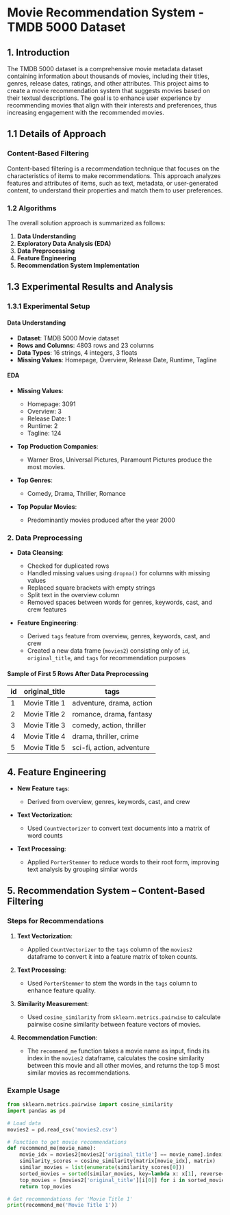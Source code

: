 # Movie Recommendation System - TMDB 5000 Dataset

## 1. Introduction

The TMDB 5000 dataset is a comprehensive movie metadata dataset containing information about thousands of movies, including their titles, genres, release dates, ratings, and other attributes. This project aims to create a movie recommendation system that suggests movies based on their textual descriptions. The goal is to enhance user experience by recommending movies that align with their interests and preferences, thus increasing engagement with the recommended movies.

## 1.1 Details of Approach

### Content-Based Filtering

Content-based filtering is a recommendation technique that focuses on the characteristics of items to make recommendations. This approach analyzes features and attributes of items, such as text, metadata, or user-generated content, to understand their properties and match them to user preferences.

### 1.2 Algorithms

The overall solution approach is summarized as follows:

1. **Data Understanding**
2. **Exploratory Data Analysis (EDA)**
3. **Data Preprocessing**
4. **Feature Engineering**
5. **Recommendation System Implementation**

## 1.3 Experimental Results and Analysis

### 1.3.1 Experimental Setup

#### Data Understanding

- **Dataset**: TMDB 5000 Movie dataset
- **Rows and Columns**: 4803 rows and 23 columns
- **Data Types**: 16 strings, 4 integers, 3 floats
- **Missing Values**: Homepage, Overview, Release Date, Runtime, Tagline

#### EDA

- **Missing Values**:
  - Homepage: 3091
  - Overview: 3
  - Release Date: 1
  - Runtime: 2
  - Tagline: 124

- **Top Production Companies**:
  - Warner Bros, Universal Pictures, Paramount Pictures produce the most movies.

- **Top Genres**:
  - Comedy, Drama, Thriller, Romance

- **Top Popular Movies**:
  - Predominantly movies produced after the year 2000

### 2. Data Preprocessing

- **Data Cleansing**:
  - Checked for duplicated rows
  - Handled missing values using `dropna()` for columns with missing values
  - Replaced square brackets with empty strings
  - Split text in the overview column
  - Removed spaces between words for genres, keywords, cast, and crew features

- **Feature Engineering**:
  - Derived `tags` feature from overview, genres, keywords, cast, and crew
  - Created a new data frame (`movies2`) consisting only of `id`, `original_title`, and `tags` for recommendation purposes

#### Sample of First 5 Rows After Data Preprocessing

| id | original_title | tags                           |
|----|----------------|--------------------------------|
| 1  | Movie Title 1  | adventure, drama, action        |
| 2  | Movie Title 2  | romance, drama, fantasy         |
| 3  | Movie Title 3  | comedy, action, thriller        |
| 4  | Movie Title 4  | drama, thriller, crime          |
| 5  | Movie Title 5  | sci-fi, action, adventure       |

## 4. Feature Engineering

- **New Feature `tags`**:
  - Derived from overview, genres, keywords, cast, and crew

- **Text Vectorization**:
  - Used `CountVectorizer` to convert text documents into a matrix of word counts

- **Text Processing**:
  - Applied `PorterStemmer` to reduce words to their root form, improving text analysis by grouping similar words

## 5. Recommendation System – Content-Based Filtering

### Steps for Recommendations

1. **Text Vectorization**:
   - Applied `CountVectorizer` to the `tags` column of the `movies2` dataframe to convert it into a feature matrix of token counts.

2. **Text Processing**:
   - Used `PorterStemmer` to stem the words in the `tags` column to enhance feature quality.

3. **Similarity Measurement**:
   - Used `cosine_similarity` from `sklearn.metrics.pairwise` to calculate pairwise cosine similarity between feature vectors of movies.

4. **Recommendation Function**:
   - The `recommend_me` function takes a movie name as input, finds its index in the `movies2` dataframe, calculates the cosine similarity between this movie and all other movies, and returns the top 5 most similar movies as recommendations.

### Example Usage

```python
from sklearn.metrics.pairwise import cosine_similarity
import pandas as pd

# Load data
movies2 = pd.read_csv('movies2.csv')

# Function to get movie recommendations
def recommend_me(movie_name):
    movie_idx = movies2[movies2['original_title'] == movie_name].index[0]
    similarity_scores = cosine_similarity(matrix[movie_idx], matrix)
    similar_movies = list(enumerate(similarity_scores[0]))
    sorted_movies = sorted(similar_movies, key=lambda x: x[1], reverse=True)
    top_movies = [movies2['original_title'][i[0]] for i in sorted_movies[1:6]]
    return top_movies

# Get recommendations for 'Movie Title 1'
print(recommend_me('Movie Title 1'))
